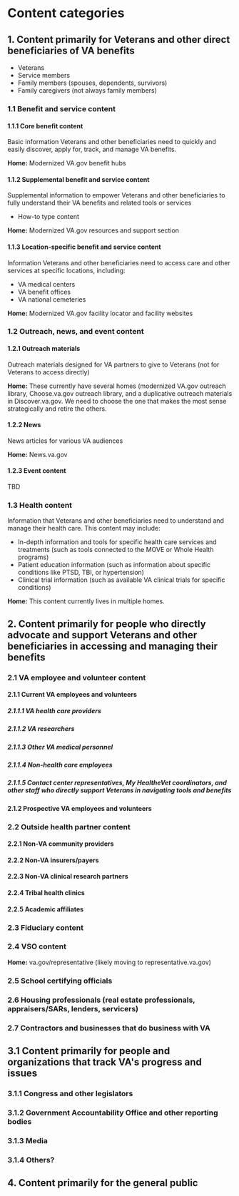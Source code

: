 
# Content categories

## 1. Content primarily for Veterans and other direct beneficiaries of VA benefits

- Veterans
- Service members
- Family members (spouses, dependents, survivors)
- Family caregivers (not always family members)

### 1.1 Benefit and service content

#### 1.1.1 Core benefit content

Basic information Veterans and other beneficiaries need to quickly and easily discover, apply for, track, and manage VA benefits.

**Home:** Modernized VA.gov benefit hubs

#### 1.1.2 Supplemental benefit and service content

Supplemental information to empower Veterans and other beneficiaries to fully understand their VA benefits and related tools or services

- How-to type content

**Home:** Modernized VA.gov resources and support section

#### 1.1.3 Location-specific benefit and service content

Information Veterans and other beneficiaries need to access care and other services at specific locations, including:
- VA medical centers
- VA benefit offices
- VA national cemeteries

**Home:** Modernized VA.gov facility locator and facility websites

### 1.2 Outreach, news, and event content

#### 1.2.1 Outreach materials

Outreach materials designed for VA partners to give to Veterans (not for Veterans to access directly)

**Home:** These currently have several homes (modernized VA.gov outreach library, Choose.va.gov outreach library, and a duplicative outreach materials in Discover.va.gov. We need to choose the one that makes the most sense strategically and retire the others.

#### 1.2.2 News

News articles for various VA audiences

**Home:** News.va.gov

#### 1.2.3 Event content

TBD

### 1.3 Health content

Information that Veterans and other beneficiaries need to understand and manage their health care. This content may include:

- In-depth information and tools for specific health care services and treatments (such as tools connected to the MOVE or Whole Health programs)
- Patient education information (such as information about specific conditions like PTSD, TBI, or hypertension)
- Clinical trial information (such as available VA clinical trials for specific conditions)

**Home:** This content currently lives in multiple homes. 

## 2. Content primarily for people who directly advocate and support Veterans and other beneficiaries in accessing and managing their benefits

### 2.1 VA employee and volunteer content

#### 2.1.1 Current VA employees and volunteers
##### 2.1.1.1 VA health care providers
##### 2.1.1.2 VA researchers
##### 2.1.1.3 Other VA medical personnel
##### 2.1.1.4 Non-health care employees
##### 2.1.1.5 Contact center representatives, My HealtheVet coordinators, and other staff who directly support Veterans in navigating tools and benefits

#### 2.1.2 Prospective VA employees and volunteers

### 2.2 Outside health partner content

#### 2.2.1 Non-VA community providers
#### 2.2.2 Non-VA insurers/payers
#### 2.2.3 Non-VA clinical research partners
#### 2.2.4 Tribal health clinics
#### 2.2.5 Academic affiliates

### 2.3 Fiduciary content

### 2.4 VSO content

**Home:** va.gov/representative (likely moving to representative.va.gov)

### 2.5 School certifying officials

### 2.6 Housing professionals (real estate professionals, appraisers/SARs, lenders, servicers)

### 2.7 Contractors and businesses that do business with VA

## 3.1 Content primarily for people and organizations that track VA's progress and issues

### 3.1.1 Congress and other legislators
### 3.1.2 Government Accountability Office and other reporting bodies
### 3.1.3 Media
### 3.1.4 Others?

## 4. Content primarily for the general public

